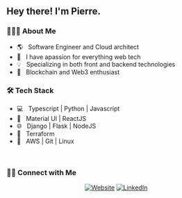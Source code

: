 <h2> Hey there! I'm Pierre.</h2>

<h3> 👨🏻‍💻 About Me </h3>

- 🌎 &nbsp; Software Engineer and Cloud architect
- 🔬 &nbsp; I have apassion for everything web tech
- 💡 &nbsp; Specializing in both front and backend technologies
- 💼 &nbsp; Blockchain and Web3 enthusiast

<h3>🛠 Tech Stack</h3>

- 💻 &nbsp; Typescript | Python | Javascript
- 🔌 &nbsp; Material UI | ReactJS
- 🌐 &nbsp; Django | Flask | NodeJS
- 💎 &nbsp; Terraform
- 🔧 &nbsp; AWS | Git | Linux 

<br/>

<h3> 🤝🏻 Connect with Me </h3>

<p align="center">
<a href="https://www.zeroisone.io/"><img alt="Website" src="https://img.shields.io/badge/:-zeroisone.io-blue?style=flat-square?logoWidth=70&logo=google-chrome"></a>
<a href="https://www.linkedin.com/in/pierre-du-toit-b66193a1/"><img alt="LinkedIn" src="https://img.shields.io/badge/:-Pierre du Toit-blue?style=flat-square&logo=linkedin"></a>
